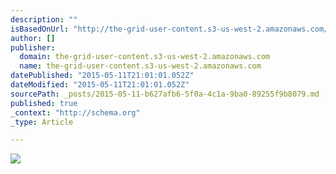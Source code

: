 ```yaml
---
description: ""
isBasedOnUrl: "http://the-grid-user-content.s3-us-west-2.amazonaws.com/8d829bff-0d7b-4f63-a74b-7ca1b4dffc76.gif"
author: []
publisher:
  domain: the-grid-user-content.s3-us-west-2.amazonaws.com
  name: the-grid-user-content.s3-us-west-2.amazonaws.com
datePublished: "2015-05-11T21:01:01.052Z"
dateModified: "2015-05-11T21:01:01.052Z"
sourcePath: _posts/2015-05-11-b627afb6-5f0a-4c1a-9ba0-89255f9b8079.md
published: true
_context: "http://schema.org"
_type: Article

---
```

![](http://the-grid-user-content.s3-us-west-2.amazonaws.com/8d829bff-0d7b-4f63-a74b-7ca1b4dffc76.gif)